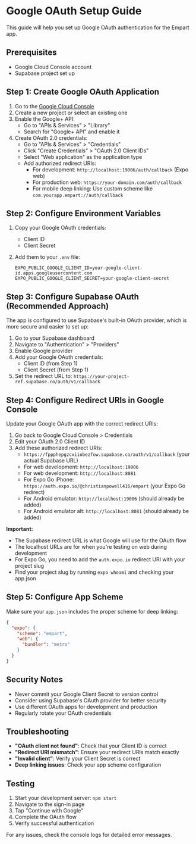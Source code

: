 # Google OAuth Setup Guide

This guide will help you set up Google OAuth authentication for the Empart app.

## Prerequisites

- Google Cloud Console account
- Supabase project set up

## Step 1: Create Google OAuth Application

1. Go to the [Google Cloud Console](https://console.cloud.google.com/)
2. Create a new project or select an existing one
3. Enable the Google+ API:
   - Go to "APIs & Services" > "Library"
   - Search for "Google+ API" and enable it
4. Create OAuth 2.0 credentials:
   - Go to "APIs & Services" > "Credentials"
   - Click "Create Credentials" > "OAuth 2.0 Client IDs"
   - Select "Web application" as the application type
   - Add authorized redirect URIs:
     - For development: `http://localhost:19006/auth/callback` (Expo web)
     - For production web: `https://your-domain.com/auth/callback`
     - For mobile deep linking: Use custom scheme like `com.yourapp.empart://auth/callback`

## Step 2: Configure Environment Variables

1. Copy your Google OAuth credentials:
   - Client ID
   - Client Secret

2. Add them to your `.env` file:
   ```
   EXPO_PUBLIC_GOOGLE_CLIENT_ID=your-google-client-id.apps.googleusercontent.com
   EXPO_PUBLIC_GOOGLE_CLIENT_SECRET=your-google-client-secret
   ```

## Step 3: Configure Supabase OAuth (Recommended Approach)

The app is configured to use Supabase's built-in OAuth provider, which is more secure and easier to set up:

1. Go to your Supabase dashboard
2. Navigate to "Authentication" > "Providers"
3. Enable Google provider
4. Add your Google OAuth credentials:
   - Client ID (from Step 1)
   - Client Secret (from Step 1)
5. Set the redirect URL to: `https://your-project-ref.supabase.co/auth/v1/callback`

## Step 4: Configure Redirect URIs in Google Console

Update your Google OAuth app with the correct redirect URIs:

1. Go back to Google Cloud Console > Credentials
2. Edit your OAuth 2.0 Client ID
3. Add these authorized redirect URIs:
   - `https://fppphepgzcxiiobezfow.supabase.co/auth/v1/callback` (your actual Supabase URL)
   - For web development: `http://localhost:19006` 
   - For web development: `http://localhost:8081` 
   - For Expo Go iPhone: `https://auth.expo.io/@christianpowell416/empart` (your Expo Go redirect)
   - For Android emulator: `http://localhost:19006` (should already be added)
   - For Android emulator alt: `http://localhost:8081` (should already be added)

**Important:** 
- The Supabase redirect URL is what Google will use for the OAuth flow
- The localhost URLs are for when you're testing on web during development
- For Expo Go, you need to add the `auth.expo.io` redirect URI with your project slug
- Find your project slug by running `expo whoami` and checking your app.json

## Step 5: Configure App Scheme

Make sure your `app.json` includes the proper scheme for deep linking:

```json
{
  "expo": {
    "scheme": "empart",
    "web": {
      "bundler": "metro"
    }
  }
}
```

## Security Notes

- Never commit your Google Client Secret to version control
- Consider using Supabase's OAuth provider for better security
- Use different OAuth apps for development and production
- Regularly rotate your OAuth credentials

## Troubleshooting

- **"OAuth client not found"**: Check that your Client ID is correct
- **"Redirect URI mismatch"**: Ensure your redirect URIs match exactly
- **"Invalid client"**: Verify your Client Secret is correct
- **Deep linking issues**: Check your app scheme configuration

## Testing

1. Start your development server: `npm start`
2. Navigate to the sign-in page
3. Tap "Continue with Google"
4. Complete the OAuth flow
5. Verify successful authentication

For any issues, check the console logs for detailed error messages.